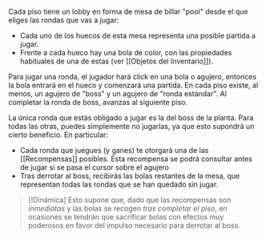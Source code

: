 Cada piso tiene un lobby en forma de mesa de billar "pool" desde el que eliges las rondas que vas a jugar: 
- Cada uno de los huecos de esta mesa representa una posible partida a jugar.
- Frente a cada hueco hay una bola de color, con las propiedades habituales de una de estas (ver [[Objetos del Inventario]]).

Para jugar una ronda, el jugador hará click en una bola o agujero, entonces la bola entrará en el hueco y comenzará una partida. En cada piso existe, al menos, un agujero de "boss" y un agujero de "ronda estándar". Al completar la ronda de boss, avanzas al siguiente piso.

La única ronda que estás obligado a jugar es la del boss de la planta. Para todas las otras, puedes simplemente no jugarlas, ya que esto supondrá un cierto beneficio. En particular:
- Cada ronda que juegues (y ganes) te otorgará una de las [[Recompensas]] posibles. Esta recompensa se podrá consultar antes de jugar si se pasa el cursor sobre el agujero
- Tras derrotar al boss, recibirás las bolas restantes de la mesa, que representan todas las rondas que se han quedado sin jugar.

>[!Dinámica]
>Esto supone que, dado que las recompensas son *inmediatas* y las bolas se recogen *tras completar el piso*, en ocasiones se tendrán que sacrificar bolas con efectos muy poderosos en favor del impulso necesario para derrotar al boss.

